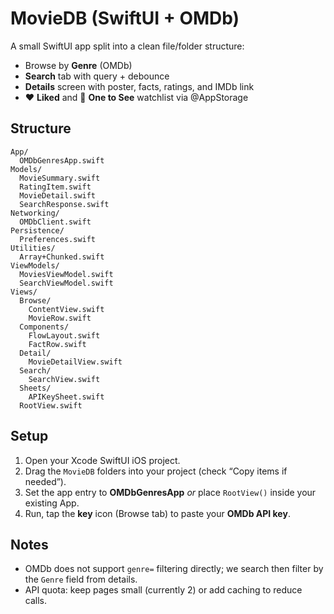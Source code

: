 # MovieDB (SwiftUI + OMDb)

A small SwiftUI app split into a clean file/folder structure:
- Browse by **Genre** (OMDb)
- **Search** tab with query + debounce
- **Details** screen with poster, facts, ratings, and IMDb link
- ❤️ **Liked** and 👀 **One to See** watchlist via @AppStorage

## Structure
```
App/
  OMDbGenresApp.swift
Models/
  MovieSummary.swift
  RatingItem.swift
  MovieDetail.swift
  SearchResponse.swift
Networking/
  OMDbClient.swift
Persistence/
  Preferences.swift
Utilities/
  Array+Chunked.swift
ViewModels/
  MoviesViewModel.swift
  SearchViewModel.swift
Views/
  Browse/
    ContentView.swift
    MovieRow.swift
  Components/
    FlowLayout.swift
    FactRow.swift
  Detail/
    MovieDetailView.swift
  Search/
    SearchView.swift
  Sheets/
    APIKeySheet.swift
  RootView.swift
```

## Setup
1. Open your Xcode SwiftUI iOS project.
2. Drag the `MovieDB` folders into your project (check “Copy items if needed”).  
3. Set the app entry to **OMDbGenresApp** *or* place `RootView()` inside your existing App.
4. Run, tap the **key** icon (Browse tab) to paste your **OMDb API key**.

## Notes
- OMDb does not support `genre=` filtering directly; we search then filter by the `Genre` field from details.
- API quota: keep pages small (currently 2) or add caching to reduce calls.

